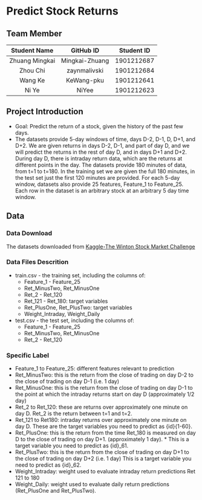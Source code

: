 # Predict Stock Returns

## Team Member

Student Name | GitHub ID | Student ID
:---------:  |:---------:|:---------:
Zhuang Mingkai| Mingkai-Zhuang  |1901212687
Zhou Chi|zaynmalivski | 1901212684
Wang Ke|KeWang-pku | 1901212641
Ni Ye|NiYee | 1901212623

## Project Introduction
* Goal: Predict the return of a stock, given the history of the past few days.
* The datasets provide 5-day windows of time, days D-2, D-1, D, D+1, and D+2. We are given returns in days D-2, D-1, and part of day D, and we will predict the returns in the rest of day D, and in days D+1 and D+2.
During day D, there is intraday return data, which are the returns at different points in the day. The datasets provide 180 minutes of data, from t=1 to t=180. In the training set we are given the full 180 minutes, in the test set just the first 120 minutes are provided.
For each 5-day window, datasets also provide 25 features, Feature_1 to Feature_25. Each row in the dataset is an arbitrary stock at an arbitrary 5 day time window.

## Data
### Data Download
The datasets downloaded from [Kaggle-The Winton Stock Market Challenge](https://www.kaggle.com/c/the-winton-stock-market-challenge/data)

### Data Files Descrition
* train.csv - the training set, including the columns of:
  * Feature_1 - Feature_25
  * Ret_MinusTwo, Ret_MinusOne
  * Ret_2 - Ret_120
  * Ret_121 - Ret_180: target variables
  * Ret_PlusOne, Ret_PlusTwo: target variables
  * Weight_Intraday, Weight_Daily
* test.csv - the test set, including the columns of:
  * Feature_1 - Feature_25
  * Ret_MinusTwo, Ret_MinusOne
  * Ret_2 - Ret_120

### Specific Label
* Feature_1 to Feature_25: different features relevant to prediction
* Ret_MinusTwo: this is the return from the close of trading on day D-2 to the close of trading on day D-1 (i.e. 1 day)
* Ret_MinusOne: this is the return from the close of trading on day D-1 to the point at which the intraday returns start on day D (approximately 1/2 day)
* Ret_2 to Ret_120: these are returns over approximately one minute on day D. Ret_2 is the return between t=1 and t=2.
* Ret_121 to Ret180: intraday returns over approximately one minute on day D. These are the target variables you need to predict as {id}{1-60}.
* Ret_PlusOne: this is the return from the time Ret_180 is measured on day D to the close of trading on day D+1. (approximately 1 day). * This is a target variable you need to predict as {id}_61.
* Ret_PlusTwo: this is the return from the close of trading on day D+1 to the close of trading on day D+2 (i.e. 1 day) This is a target variable you need to predict as {id}_62.
* Weight_Intraday: weight used to evaluate intraday return predictions Ret 121 to 180
* Weight_Daily: weight used to evaluate daily return predictions (Ret_PlusOne and Ret_PlusTwo).
